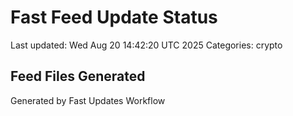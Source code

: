 # Fast Feed Update Status
Last updated: Wed Aug 20 14:42:20 UTC 2025
Categories: crypto

## Feed Files Generated

Generated by Fast Updates Workflow

